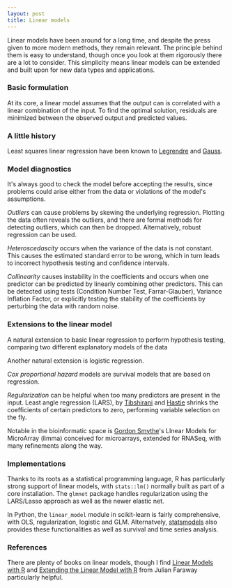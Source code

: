 ```yaml
---
layout: post
title: Linear models
---
```


Linear models have been around for a long time, and despite the press given to more modern methods, they remain relevant. The principle behind them is easy to understand, though once you look at them rigorously there are a lot to consider. This simplicity means linear models can be extended and built upon for new data types and applications.

### Basic formulation

At its core, a linear model assumes that the output can is correlated with a linear combination of the input. To find the optimal solution, residuals are minimized between the observed output and predicted values.

### A little history

Least squares linear regression have been known to [Legrendre](https://en.wikipedia.org/wiki/Adrien-Marie_Legendre) and [Gauss](https://en.wikipedia.org/wiki/Carl_Friedrich_Gauss).

### Model diagnostics

It's always good to check the model before accepting the results, since problems could arise either from the data or violations of the model's assumptions.

*Outliers* can cause problems by skewing the underlying regression. Plotting the data often reveals the outliers, and there are formal methods for detecting outliers, which can then be dropped. Alternatively, robust regression can be used.

*Heteroscedascity* occurs when the variance of the data is not constant. This causes the estimated standard error to be wrong, which in turn leads to incorrect hypothesis testing and confidence intervals.

*Collinearity* causes instability in the coefficients and occurs when one predictor can be predicted by linearly combining other predictors. This can be detected using tests (Condition Number Test, Farrar-Glauber), Variance Inflation Factor, or explicitly testing the stability of the coefficients by perturbing the data with random noise.

### Extensions to the linear model

A natural extension to basic linear regression to perform hypothesis testing, comparing two different explanatory models of the data

Another natural extension is logistic regression.

*Cox proportional hazard* models are survival models that are based on regression.

*Regularization* can be helpful when too many predictors are present in the input. Least angle regression (LARS), by [Tibshirani](http://statweb.stanford.edu/~tibs/) and [Hastie](https://web.stanford.edu/~hastie/) shrinks the coefficients of certain predictors to zero, performing variable selection on the fly.

Notable in the bioinformatic space is [Gordon Smythe](https://www.wehi.edu.au/people/gordon-smyth)'s LInear Models for MicroArray (limma) conceived for microarrays, extended for RNASeq, with many refinements along the way.

### Implementations

Thanks to its roots as a statistical programming language, R has particularly strong support of linear models, with `stats::lm()` normally built as part of a core installation. The `glmnet` package handles regularization using the LARS/Lasso approach as well as the newer elastic net.

In Python, the `linear_model` module in scikit-learn is fairly comprehensive, with OLS, regularization, logistic and GLM. Alternatvely, [statsmodels](https://www.statsmodels.org/stable/index.html) also provides these functionalities as well as survival and time series analysis.

### References

There are plenty of books on linear models, though I find [Linear Models with R](https://people.bath.ac.uk/jjf23/LMR/index.html) and [Extending the Linear Model with R](https://people.bath.ac.uk/jjf23/ELM/index.html) from Julian Faraway particularly helpful.
